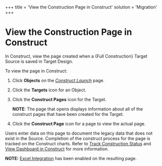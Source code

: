 +++
title = 'View the Construction Page in Construct'
solution = 'Migration'
+++

# View the Construction Page in Construct

In Construct, view the page created when a {Full Construction} Target
Source is saved in Target Design.

To view the page in Construct:

1.  Click **Objects** on the *[Construct
    Launch](../Page_Desc/Construct_Launch)* page.

2.  Click the **Targets** icon for an Object.

3.  Click the **Construct Pages** icon for the Target.
    
    **NOTE**: The page that opens displays information about all of the
    construct pages that have been created for the Target.

4.  Click the **Construct Page** icon for a page to view the actual
    page.

Users enter data on this page to document the legacy data that does not
exist in the Source. Completion of the construct process for the page is
tracked on the Construct charts. Refer to [Track Construction
Status](../../../Platform/Common/Use_Cases/Track_Construction_Status)
and [View Dashboard in Construct](View_Dashboard_in_Construct) for
more information.

<span style="font-weight: bold;">NOTE:</span> [Excel
Integration](../../../Platform/Excel_Int/Use_Excel_Integration) has
been enabled on the resulting page.
